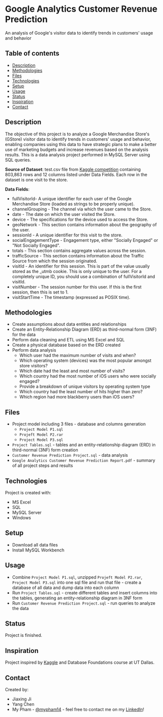 # Google Analytics Customer Revenue Prediction
An analysis of Google's visitor data to identify trends in customers' usage and behavior

## Table of contents
* [Description](#description)
* [Methodologies](#methodologies)
* [Files](#files)
* [Technologies](#technologies)
* [Setup](#setup)
* [Usage](#usage)
* [Status](#status)
* [Inspiration](#inspiration)
* [Contact](#contact)

## Description
The objective of this project is to analyze a Google Merchandise Store's (GStore) visitor data to identify trends in customers' usage and behavior, enabling companies using this data to have strategic plans to make a better use of marketing budgets and increase revenues based on the analysis results. This is a data analysis project performed in MySQL Server using SQL queries.

**Source of Dataset**: test.csv file from [Kaggle competition](https://www.kaggle.com/c/ga-customer-revenue-prediction/data) containing 803,863 rows and 12 columns listed under Data Fields. Each row in the dataset is one visit to the store.

**Data Fields**:
* fullVisitorId- A unique identifier for each user of the Google Merchandise Store (loaded as strings to be properly unique).
* channelGrouping - The channel via which the user came to the Store.
* date - The date on which the user visited the Store.
* device - The specifications for the device used to access the Store.
* geoNetwork - This section contains information about the geography of the user.
* sessionId - A unique identifier for this visit to the store.
* socialEngagementType - Engagement type, either "Socially Engaged" or "Not Socially Engaged".
* totals - This section contains aggregate values across the session.
* trafficSource - This section contains information about the Traffic Source from which the session originated.
* visitId - An identifier for this session. This is part of the value usually stored as the _utmb cookie. This is only unique to the user. For a completely unique ID, you should use a combination of fullVisitorId and visitId.
* visitNumber - The session number for this user. If this is the first session, then this is set to 1.
* visitStartTime - The timestamp (expressed as POSIX time).

## Methodologies
* Create assumptions about data entities and relationships
* Create an Entity-Relationship Diagram (ERD) as third-normal form (3NF) for the data
* Perform data cleaning and ETL using MS Excel and SQL
* Create a physical database based on the ERD created
* Perform data analysis
  - Which user had the maximum number of visits and when?
  - Which operating system (devices) was the most popular amongst store visitors?
  - Which date had the least and most number of visits?
  - Which country had the most number of iOS users who were socially engaged?
  - Provide a breakdown of unique visitors by operating system type
  - Which country had the least number of hits higher than zero?
  - Which region had more blackberry users than iOS users?

## Files
* Project model including 3 files - database and columns generation
  - `Project Model P1.sql`
  - `Projeft Model P2.rar`
  - `Project Model P3.sql`
* `Project Tables.sql` - tables and an entity-relationship diagram (ERD) in third-normal (3NF) form creation
* `Customer Revenue Prediction Project.sql` - data analysis
* `Google Analytics Customer Revenue Prediction Report.pdf` - summary of all project steps and results

## Technologies
Project is created with:
* MS Excel
* SQL
* MySQL Server
* Windows

## Setup
* Download all data files
* Install MySQL Workbench

## Usage
* Combine `Project Model P1.sql`, unzipped `Projeft Model P2.rar`, `Project Model P3.sql` into one sql file and run that file - create a database of all data and dump data into each column
* Run `Project Tables.sql` - create different tables and insert columns into the tables, generating an entity-relationship diagram in 3NF form
* Run `Customer Revenue Prediction Project.sql` - run queries to analyze the data

## Status
Project is finished.

## Inspiration
Project inspired by [Kaggle](https://www.kaggle.com/c/ga-customer-revenue-prediction/data) and Database Foundations course at UT Dallas.

## Contact
Created by:
* Jiaxing Ji
* Yang Chen
* My Pham - [@mypham14](https://github.com/mypham14/) - feel free to contact me on my [LinkedIn](https://www.linkedin.com/in/mytrapham)!
